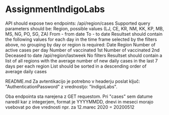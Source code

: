 # AssignmentIndigoLabs

API should expose two endpoints:
  /api/region/cases
  Supported query parameters should be:
    Region, possible values (LJ, CE, KR, NM, KK, KP, MB, MS, NG, PO, SG, ZA)
    From - from date
    To - to date
  Resultset should contain the following values for each day in the time frame selected by the filters above, no grouping by day or region is required:
    Date
    Region
    Number of active cases per day
    Number of vaccinated 1st
    Number of vaccinated 2nd
    Deceased to date
  /api/region/lastweek
    No filters
    Resultset should contain a list of all regions with the average number of new daily cases in the last 7 days per each region
    List should be sorted in a descending order of average daily cases


README.md
Za avtentikacijo je potrebno v headerju poslat ključ: "AuthenticationPassword" z vrednostjo: "IndigoLabs".

Oba endpointa sta narejena z GET requestom. Pri "cases" sem datume naredil kar z integerjem, format je YYYYMMDD, dnevi in meseci morajo vsebovat po dve vrednosti npr. za 12.marec 2020 = 20200512
